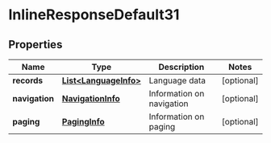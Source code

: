 
# InlineResponseDefault31

## Properties
Name | Type | Description | Notes
------------ | ------------- | ------------- | -------------
**records** | [**List&lt;LanguageInfo&gt;**](LanguageInfo.md) | Language data |  [optional]
**navigation** | [**NavigationInfo**](NavigationInfo.md) | Information on navigation |  [optional]
**paging** | [**PagingInfo**](PagingInfo.md) | Information on paging |  [optional]



